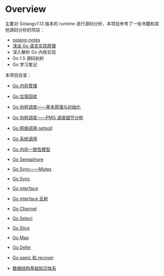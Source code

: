 # Overview

主要对 Golangv1.13 版本的 runtime 进行源码分析，本项目参考了一些书籍和其他源码分析的项目：

- [golang-notes](https://github.com/cch123/golang-notes)
- [浅谈 Go 语言实现原理](https://draveness.me/golang/)
- 深入解析 Go 内核实现
- Go 1.5 源码剖析
- Go 学习笔记

本项目目录：

- [Go 内存管理](https://github.com/LeoYang90/Golang-Internal-Notes/blob/master/Go%20%E5%86%85%E5%AD%98%E7%AE%A1%E7%90%86.md)
- [Go 垃圾回收](https://github.com/LeoYang90/Golang-Internal-Notes/blob/master/Go%20%E5%9E%83%E5%9C%BE%E5%9B%9E%E6%94%B6.md)
- [Go 协程调度——基本原理与初始化](https://github.com/LeoYang90/Golang-Internal-Notes/blob/master/Go%20%E5%8D%8F%E7%A8%8B%E8%B0%83%E5%BA%A6%E2%80%94%E2%80%94%E5%9F%BA%E6%9C%AC%E5%8E%9F%E7%90%86%E4%B8%8E%E5%88%9D%E5%A7%8B%E5%8C%96.md)
- [Go 协程调度——PMG 调度细节分析](https://github.com/LeoYang90/Golang-Internal-Notes/blob/master/Go%20%E5%8D%8F%E7%A8%8B%E8%B0%83%E5%BA%A6%E2%80%94%E2%80%94PMG%20%E8%B0%83%E5%BA%A6%E7%BB%86%E8%8A%82%E5%88%86%E6%9E%90.md)
- [Go 网络调用 netpoll](https://github.com/LeoYang90/Golang-Internal-Notes/blob/master/Go%20%E7%BD%91%E7%BB%9C%E8%B0%83%E7%94%A8%20netpoll.md)
- [Go 系统调用](https://github.com/LeoYang90/Golang-Internal-Notes/blob/master/Go%20%E7%B3%BB%E7%BB%9F%E8%B0%83%E7%94%A8.md)
- [Go 内存一致性模型](https://github.com/LeoYang90/Golang-Internal-Notes/blob/master/Go%20%E5%86%85%E5%AD%98%E4%B8%80%E8%87%B4%E6%80%A7%E6%A8%A1%E5%9E%8B.md)
- [Go Semaphore](https://github.com/LeoYang90/Golang-Internal-Notes/blob/master/Go%20Semaphore.md)
- [Go Sync——Mutex](https://github.com/LeoYang90/Golang-Internal-Notes/blob/master/Go%20Sync%E2%80%94%E2%80%94Mutex.md)
- [Go Sync](https://github.com/LeoYang90/Golang-Internal-Notes/blob/master/Go%20Sync.md)
- [Go interface](https://github.com/LeoYang90/Golang-Internal-Notes/blob/master/Go%20interface.md)
- [Go interface 反射](https://github.com/LeoYang90/Golang-Internal-Notes/blob/master/Go%20interface%20%E5%8F%8D%E5%B0%84.md)
- [Go Channel](https://github.com/LeoYang90/Golang-Internal-Notes/blob/master/Go%20Channel.md)
- [Go Select](https://github.com/LeoYang90/Golang-Internal-Notes/blob/master/Go%20Select.md)
- [Go Slice](https://github.com/LeoYang90/Golang-Internal-Notes/blob/master/Go%20Slice.md)
- [Go Map](https://github.com/LeoYang90/Golang-Internal-Notes/blob/master/Go%20Map.md)
- [Go Defer](https://github.com/LeoYang90/Golang-Internal-Notes/blob/master/Go%20Defer.md)
- [Go panic 和 recover](https://github.com/LeoYang90/Golang-Internal-Notes/blob/master/Go%20panic%20%E5%92%8C%20recover.md)

- [数据结构基础知识体系](https://pdai.tech/md/algorithm/alg-basic-overview.html)

